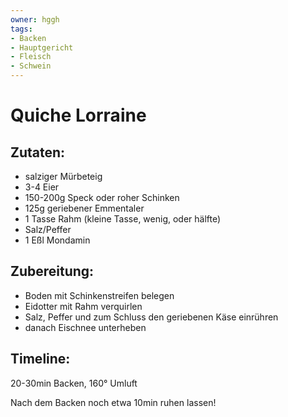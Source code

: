 ```yaml
---
owner: hggh
tags:
- Backen
- Hauptgericht
- Fleisch
- Schwein
---
```

Quiche Lorraine
==================================

Zutaten:
---------------
 * salziger Mürbeteig
 * 3-4 Eier
 * 150-200g Speck oder roher Schinken
 * 125g geriebener Emmentaler
 * 1 Tasse Rahm (kleine Tasse, wenig, oder hälfte)
 * Salz/Peffer
 * 1 Eßl Mondamin




Zubereitung:
--------------

 * Boden mit Schinkenstreifen belegen
 * Eidotter mit Rahm verquirlen
 * Salz, Peffer und zum Schluss den geriebenen Käse einrühren
 * danach Eischnee unterheben

Timeline:
--------------

20-30min Backen, 160° Umluft

Nach dem Backen noch etwa 10min ruhen lassen!
